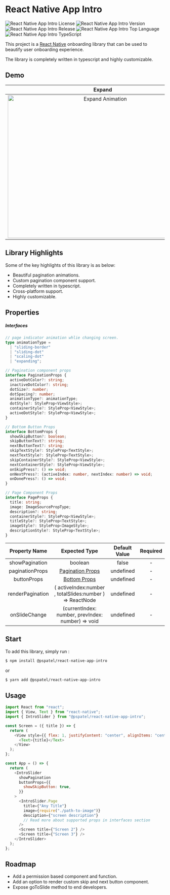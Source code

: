 # React Native App Intro

![React Native App Intro License](https://img.shields.io/github/license/Parth-coditas/react-native-app-intro)
![React Native App Intro Version](https://img.shields.io/badge/version-v1.0.3-blue)
![React Native App Intro Release](https://img.shields.io/badge/release-june-yellow)
![React Native App Intro Top Language](https://img.shields.io/github/languages/top/Parth-coditas/react-native-app-intro)
![React Native App Intro TypeScript](https://img.shields.io/badge/language-ts-blue)

This project is a [React Native](https://facebook.github.io/react-native/) onboarding library that can be used to beautify user onboarding experience.

The library is completely written in typescript and highly customizable.

## Demo

|                                                                                 Expand                                                                                  |                                                                               Scale Dot                                                                               |                                                                               Slide Dot                                                                               |                                                                                Slide Border                                                                                 |
| :---------------------------------------------------------------------------------------------------------------------------------------------------------------------: | :-------------------------------------------------------------------------------------------------------------------------------------------------------------------: | :-------------------------------------------------------------------------------------------------------------------------------------------------------------------: | :-------------------------------------------------------------------------------------------------------------------------------------------------------------------------: |
| <img src="https://raw.githubusercontent.com/Parth-coditas/react-native-app-intro/main/.github/Expand%20animation.gif" height="450" width="600" alt="Expand Animation"/> | <img src="https://raw.githubusercontent.com/Parth-coditas/react-native-app-intro/main/.github/Scaling%20Dot.gif" height="450" width="600" alt="Scale dot Animation"/> | <img src="https://raw.githubusercontent.com/Parth-coditas/react-native-app-intro/main/.github/Sliding%20Dot.gif" height="450" width="600" alt="Slide dot Animation"/> | <img src="https://raw.githubusercontent.com/Parth-coditas/react-native-app-intro/main/.github/Sliding%20Border.gif" height="450" width="600" alt="Slide border Animation"/> |

## Library Highlights

Some of the key highlights of this library is as below:

- Beautiful pagination animations.
- Custom pagination component support.
- Completely written in typescript.
- Cross-platform support.
- Highly customizable.

## Properties

##### Interfaces

```typescript
// page indicator animation whlie changing screen.
type animationType =
  | "sliding-border"
  | "sliding-dot"
  | "scaling-dot"
  | "expanding";

// Pagination component props
interface PaginationProps {
  activeDotColor?: string;
  inactiveDotColor?: string;
  dotSize?: number;
  dotSpacing?: number;
  animationType?: animationType;
  dotStyle?: StyleProp<ViewStyle>;
  containerStyle?: StyleProp<ViewStyle>;
  activeDotStyle?: StyleProp<ViewStyle>;
}

// Bottom Button Props
interface BottomProps {
  showSkipButton?: boolean;
  skipButtonText?: string;
  nextButtonText?: string;
  skipTextStyle?: StyleProp<TextStyle>;
  nextTextStyle?: StyleProp<TextStyle>;
  skipContainerStyle?: StyleProp<ViewStyle>;
  nextContainerStyle?: StyleProp<ViewStyle>;
  onSkipPress?: () => void;
  onNextPress?: (activeIndex: number, nextIndex: number) => void;
  onDonePress?: () => void;
}

// Page Component Props
interface PageProps {
  title: string;
  image: ImageSourcePropType;
  description?: string;
  containerStyle?: StyleProp<ViewStyle>;
  titleStyle?: StyleProp<TextStyle>;
  imageStyle?: StyleProp<ImageStyle>;
  descriptionStyle?: StyleProp<TextStyle>;
}
```

|  Property Name   |                                     Expected Type                                      | Default Value | Required |
| :--------------: | :------------------------------------------------------------------------------------: | :-----------: | :------: |
|  showPagination  |                                        boolean                                         |     false     |  -   |
| paginationProps  | [Pagination Props](https://github.com/Parth-coditas/react-native-app-intro#interfaces) |   undefined   |  -   |
|   buttonProps    |   [Bottom Props](https://github.com/Parth-coditas/react-native-app-intro#interfaces)   |   undefined   |  -   |
| renderPagination |                ( activeIndex:number , totalSlides:number ) => ReactNode                |   undefined   |  -   |
|  onSlideChange   |                   (currentIndex: number, prevIndex: number) => void                    |   undefined   |  -   |

## Start

To add this library, simply run :

```bash
$ npm install @pspatel/react-native-app-intro
```

or

```bash
$ yarn add @pspatel/react-native-app-intro
```

## Usage

```javascript
import React from "react";
import { View, Text } from "react-native";
import { IntroSlider } from "@pspatel/react-native-app-intro";

const Screen = ({ title }) => {
  return (
    <View style={{ flex: 1, justifyContent: "center", alignItems: "center" }}>
      <Text>{title}</Text>
    </View>
  );
};

const App = () => {
  return (
    <IntroSlider
      showPagination
      buttonProps={{
        showSkipButton: true,
      }}
    >
      <IntroSlider.Page
        title={"Any Title"}
        image={require("./path-to-image")}
        desciption={"screen description"}
        // Read more about supported props in interfaces section
      />
      <Screen title={"Screen 2"} />
      <Screen title={"Screen 3"} />
    </IntroSlider>
  );
};
```

## Roadmap

- Add a permission based component and function.
- Add an option to render custom skip and next button component.
- Expose goToSlide method to end developers.
